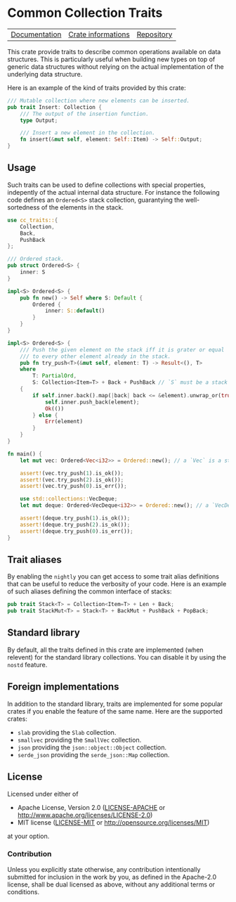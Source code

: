 # Common Collection Traits

<table><tr>
  <td><a href="https://docs.rs/cc-traits">Documentation</a></td>
  <td><a href="https://crates.io/crates/cc-traits">Crate informations</a></td>
  <td><a href="https://github.com/timothee-haudebourg/cc-traits">Repository</a></td>
</tr></table>

This crate provide traits to describe common operations available on data structures.
This is particularly useful when building new types on top of generic data structures without relying on the actual implementation of the underlying data structure.

Here is an example of the kind of traits provided by this crate:
```rust
/// Mutable collection where new elements can be inserted.
pub trait Insert: Collection {
	/// The output of the insertion function.
	type Output;

	/// Insert a new element in the collection.
	fn insert(&mut self, element: Self::Item) -> Self::Output;
}
```

## Usage

Such traits can be used to define collections with special properties,
indepently of the actual internal data structure.
For instance the following code defines an `Ordered<S>` stack collection,
guarantying the well-sortedness of the elements in the stack.

```rust
use cc_traits::{
	Collection,
	Back,
	PushBack
};

/// Ordered stack.
pub struct Ordered<S> {
	inner: S
}

impl<S> Ordered<S> {
	pub fn new() -> Self where S: Default {
		Ordered {
			inner: S::default()
		}
	}
}

impl<S> Ordered<S> {
	/// Push the given element on the stack iff it is grater or equal
	/// to every other element already in the stack.
	pub fn try_push<T>(&mut self, element: T) -> Result<(), T>
	where
		T: PartialOrd,
		S: Collection<Item=T> + Back + PushBack // `S` must be a stack providing `back` and `push_back`.
	{
		if self.inner.back().map(|back| back <= &element).unwrap_or(true) {
			self.inner.push_back(element);
			Ok(())
		} else {
			Err(element)
		}
	}
}

fn main() {
	let mut vec: Ordered<Vec<i32>> = Ordered::new(); // a `Vec` is a stack so it works.

	assert!(vec.try_push(1).is_ok());
	assert!(vec.try_push(2).is_ok());
	assert!(vec.try_push(0).is_err());

	use std::collections::VecDeque;
	let mut deque: Ordered<VecDeque<i32>> = Ordered::new(); // a `VecDeque` is also a stack.

	assert!(deque.try_push(1).is_ok());
	assert!(deque.try_push(2).is_ok());
	assert!(deque.try_push(0).is_err());
}
```

## Trait aliases

By enabling the `nightly` you can get access to
some trait alias definitions that can be useful to reduce the
verbosity of your code.
Here is an example of such aliases defining the common interface of stacks:
```rust
pub trait Stack<T> = Collection<Item=T> + Len + Back;
pub trait StackMut<T> = Stack<T> + BackMut + PushBack + PopBack;
```

## Standard library

By default, all the traits defined in this crate are implemented (when relevent)
for the standard library collections.
You can disable it by using the `nostd` feature.

## Foreign implementations

In addition to the standard library,
traits are implemented for
some popular crates if you enable the feature of the same name.
Here are the supported crates:

  - `slab` providing the `Slab` collection.
  - `smallvec` providing the `SmallVec` collection.
  - `json` providing the `json::object::Object` collection.
  - `serde_json` providing the `serde_json::Map` collection.

## License

Licensed under either of

 * Apache License, Version 2.0 ([LICENSE-APACHE](LICENSE-APACHE) or http://www.apache.org/licenses/LICENSE-2.0)
 * MIT license ([LICENSE-MIT](LICENSE-MIT) or http://opensource.org/licenses/MIT)

at your option.

### Contribution

Unless you explicitly state otherwise, any contribution intentionally submitted
for inclusion in the work by you, as defined in the Apache-2.0 license, shall be dual licensed as above, without any
additional terms or conditions.